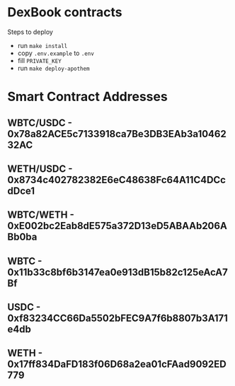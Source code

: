 # DexBook contracts

Steps to deploy
- run `make install`
- copy `.env.example` to `.env`
- fill `PRIVATE_KEY`
- run `make deploy-apothem`

# Smart Contract Addresses

## WBTC/USDC - 0x78a82ACE5c7133918ca7Be3DB3EAb3a1046232AC

## WETH/USDC - 0x8734c402782382E6eC48638Fc64A11C4DCcdDce1

## WBTC/WETH - 0xE002bc2Eab8dE575a372D13eD5ABAAb206ABb0ba

## WBTC - 0x11b33c8bf6b3147ea0e913dB15b82c125eAcA7Bf

## USDC - 0xf83234CC66Da5502bFEC9A7f6b8807b3A171e4db

## WETH - 0x17ff834DaFD183f06D68a2ea01cFAad9092ED779